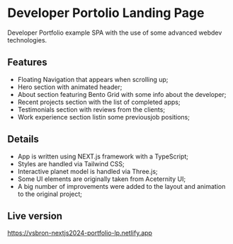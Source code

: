 # Developer Portolio Landing Page

Developer Portfolio example SPA with the use of some advanced webdev technologies.

## Features

- Floating Navigation that appears when scrolling up;
- Hero section with animated header;
- About section featuring Bento Grid with some info about the developer;
- Recent projects section with the list of completed apps;
- Testimonials section with reviews from the clients;
- Work experience section listin some previousjob positions;

## Details

- App is written using NEXT.js framework with a TypeScript;
- Styles are handled via Tailwind CSS;
- Interactive planet model is handled via Three.js;
- Some UI elements are originally taken from Aceternity UI;
- A big number of improvements were added to the layout and animation to the original project;

## Live version

https://vsbron-nextjs2024-portfolio-lp.netlify.app
